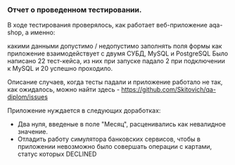 ### Отчет о проведенном тестировании.

В ходе тестирования проверялось, как работает веб-приложение aqa-shop, а именно:

какими данными допустимо / недопустимо заполнять поля формы
как приложение взаимодействует с двумя СУБД, MySQL и PostgreSQL
Было написано 22 тест-кейса, из них при запуске падало 2 при подключении к MySQL и 20 успешно проходило.

Описание случаев, когда тесты падали и приложение работало не так, как ожидалось, можно найти здесь - https://github.com/Skitovich/qa-diplom/issues

Приложение нуждается в следующих доработках:

* Два нуля, введеные в поле "Месяц", расценивались как невалидное значение.
* Отладить работу симулятора банковских сервисов, чтобы в приложении невозможно было совершать операции с картами, статус которых DECLINED
